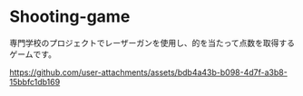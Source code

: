 # Shooting-game
専門学校のプロジェクトでレーザーガンを使用し、的を当たって点数を取得するゲームです。


https://github.com/user-attachments/assets/bdb4a43b-b098-4d7f-a3b8-15bbfc1db169

